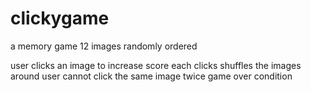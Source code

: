 # clickygame
a memory game
12 images randomly ordered
  
  user clicks an image to increase score
    each clicks shuffles the images around
  user cannot click the same image twice
    game over condition
